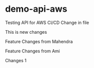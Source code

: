 # demo-api-aws
Testing API for AWS CI/CD
Change in  file

This is new changes

Feature Changes from Mahendra

Feature Changes from Ami

Changes 1

